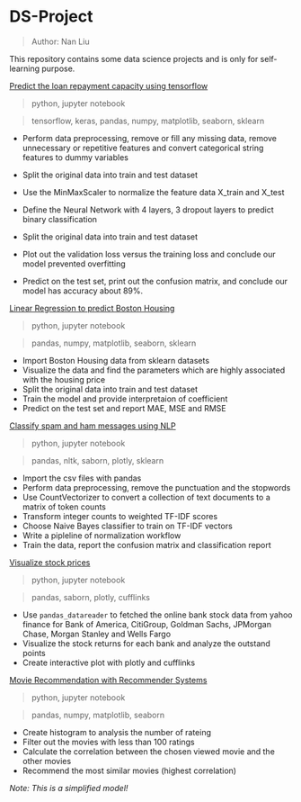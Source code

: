 # DS-Project
> Author: Nan Liu

This repository contains some data science projects and is only for self-learning purpose.

[Predict the loan repayment capacity using tensorflow](https://github.com/nan-hub/DS-Project/tree/master/Keras_predict_loan_payback)
> python, jupyter notebook

>tensorflow, keras, pandas, numpy, matplotlib, seaborn, sklearn

- Perform data preprocessing, remove or fill any missing data,  remove unnecessary or repetitive features and convert categorical string features to dummy variables

- Split the original data into train and test dataset
- Use the MinMaxScaler to normalize the feature data X_train and X_test
- Define the Neural Network with 4 layers, 3 dropout layers to predict binary classification
- Split the original data into train and test dataset
- Plot out the validation loss versus the training loss and conclude our model prevented overfitting
- Predict on the test set, print out the confusion matrix, and conclude our model has accuracy about 89%.

[Linear Regression to predict Boston Housing](https://github.com/nan-hub/DS-Project/blob/master/Linear%20Regression%20to%20predict%20Boston%20Housing.ipynb)

> python, jupyter notebook

>pandas, numpy, matplotlib, seaborn, sklearn

- Import Boston Housing data from sklearn datasets
- Visualize the data and find the parameters which are highly associated with the housing price
- Split the original data into train and test dataset
- Train the model and provide interpretaion of coefficient
- Predict on the test set and report MAE, MSE and RMSE

[Classify spam and ham messages using NLP](https://github.com/nan-hub/DS-Project/tree/master/NLP%20classification)
> python, jupyter notebook

> pandas, nltk, saborn, plotly, sklearn

- Import the csv files with pandas
- Perform data preprocessing, remove the punctuation and the stopwords
- Use CountVectorizer to convert a collection of text documents to a matrix of token counts
- Transform integer counts to weighted TF-IDF scores
- Choose Naive Bayes classifier to train on TF-IDF vectors
- Write a pipleline of normalization workflow
- Train the data, report the confusion matrix and classification report

[Visualize stock prices](https://github.com/nan-hub/DS-Project/blob/master/Finance%20Project.ipynb)
> python, jupyter notebook

> pandas, saborn, plotly, cufflinks

- Use `pandas_datareader` to fetched the online bank stock data from yahoo finance for Bank of America, CitiGroup, Goldman Sachs, JPMorgan Chase, Morgan Stanley
and Wells Fargo
- Visualize the stock returns for each bank and analyze the outstand points
- Create interactive plot with plotly and cufflinks

[Movie Recommendation with Recommender Systems](https://github.com/nan-hub/DS-Project/tree/master/Movie%20Recommendation%20with%20Recommender%20Systems)
> python, jupyter notebook

>pandas, numpy, matplotlib, seaborn

- Create histogram to analysis the number of rateing
- Filter out the movies with less than 100 ratings
- Calculate the correlation between the chosen viewed movie and the other movies
- Recommend the most similar movies (highest correlation)

*Note: This is a simplified model!*


